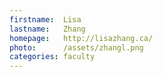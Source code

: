 ```yaml
---
firstname:  Lisa
lastname:   Zhang
homepage:   http://lisazhang.ca/
photo:      /assets/zhangl.png
categories: faculty
---
```

